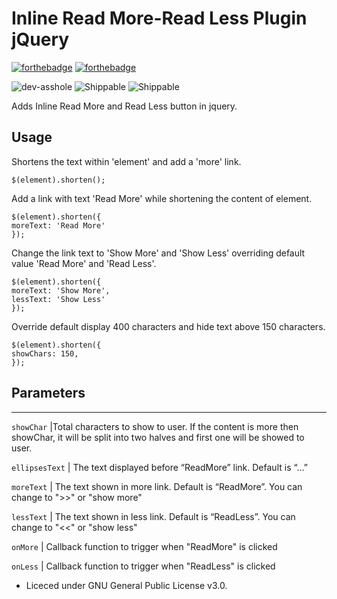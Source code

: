 # Inline Read More-Read Less Plugin jQuery

[![forthebadge](https://forthebadge.com/images/badges/fuck-it-ship-it.svg)](#)  [![forthebadge](https://forthebadge.com/images/badges/does-not-contain-treenuts.svg)](#)

![dev-asshole](https://img.shields.io/badge/developer-asshole-%230b50a7.svg) ![Shippable](https://img.shields.io/shippable/5444c5ecb904a4b21567b0ff.svg) ![Shippable](https://img.shields.io/badge/Developer-Single-%23a6a903.svg) 


Adds Inline Read More and  Read Less button in jquery.


## Usage

Shortens the text within 'element' and add a 'more' link.

    $(element).shorten();

Add a link with text 'Read More' while shortening the content of element.

	$(element).shorten({
	moreText: 'Read More'
	});

Change the link text to 'Show More' and 'Show Less' overriding default value 'Read More' and 'Read Less'.

	$(element).shorten({
	moreText: 'Show More',
	lessText: 'Show Less'
	});

Override default display 400 characters and hide text above 150 characters.

	$(element).shorten({
	showChars: 150,
	});


Parameters
----------

-------------------------------------------------------------------------------------------------------------------------------
`showChar`			|Total characters to show to user. If the content is more then showChar, it will be split into two halves and first one will be showed to user. 

`ellipsesText`	| The text displayed before “ReadMore” link. Default is “…”  

`moreText`			| The text shown in more link. Default is “ReadMore”. You can change to ">>" or "show more" 

`lessText` 			| The text shown in less link. Default is “ReadLess”. You can change to "<<" or "show less"

`onMore` 				| Callback function to trigger when "ReadMore" is clicked 

`onLess` 				| Callback function to trigger when "ReadLess" is clicked


- Liceced under GNU General Public License v3.0.
